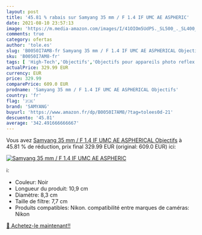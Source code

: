 ```yaml
---
layout: post
title: '45.81 % rabais sur Samyang 35 mm / F 1.4 IF UMC AE ASPHERIC'
date: 2021-08-10 23:57:13
image: 'https://m.media-amazon.com/images/I/41OIOm5UdPS._SL500_._SL400_.jpg'
comments: true
category: ofertas
author: 'tole.es'
slug: 'B0050I7AM8-fr Samyang 35 mm / F 1.4 IF UMC AE ASPHERICAL Objectifs'
sku: 'B0050I7AM8-fr'
tags: [ 'High-Tech','Objectifs','Objectifs pour appareils photo reflex et hybrides','Objectifs pour reflex','Photo et caméscopes','samyang', ]
actualPrice: 329.99 EUR
currency: EUR
price: 329.99
comparePrice: 609.0 EUR
prodname: 'Samyang 35 mm / F 1.4 IF UMC AE ASPHERICAL Objectifs'
country: 'fr'
flag: '🇫🇷'
brand: 'SAMYANG'
buyurl: 'https://www.amazon.fr/dp/B0050I7AM8/?tag=tolees0d-21'
descuento: '45.81'
average: '342.491666666667'
---
```


Vous avez [Samyang 35 mm / F 1.4 IF UMC AE ASPHERICAL Objectifs](https://www.amazon.fr/dp/B0050I7AM8/?tag=tolees0d-21)  à  45.81 % de réduction, prix final  329.99 EUR (original: 609.0 EUR) ici:

[![Samyang 35 mm / F 1.4 IF UMC AE ASPHERIC](https://m.media-amazon.com/images/I/41OIOm5UdPS._SL500_._SL400_.jpg)](https://www.amazon.fr/dp/B0050I7AM8/?tag=tolees0d-21)

ℹ️:

- Couleur: Noir
- Longueur du produit: 10,9 cm
- Diamètre: 8,3 cm
- Taille de filtre: 7,7 cm
- Produits compatibles: Nikon. compatibilité entre marques de caméras: Nikon

[🛒 Achetez-le maintenant!!](https://www.amazon.fr/dp/B0050I7AM8/?tag=tolees0d-21)
